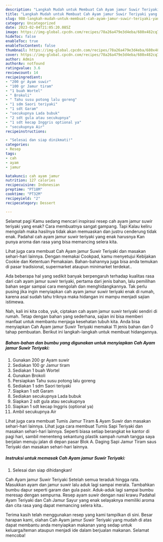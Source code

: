 ```yaml
---
description: "Langkah Mudah untuk Membuat Cah Ayam jamur Suwir Teriyaki yang Enak Banget"
title: "Langkah Mudah untuk Membuat Cah Ayam jamur Suwir Teriyaki yang Enak Banget"
slug: 988-langkah-mudah-untuk-membuat-cah-ayam-jamur-suwir-teriyaki-yang-enak-banget
category: Uncategorized
date: 2023-02-04T21:05:20.085Z
image: https://img-global.cpcdn.com/recipes/78a26a479e3d4eba/680x482cq70/cah-ayam-jamur-suwir-teriyaki-foto-resep-utama.jpg
hideToc: false
enableToc: true
enableTocContent: false
thumbnail: https://img-global.cpcdn.com/recipes/78a26a479e3d4eba/680x482cq70/cah-ayam-jamur-suwir-teriyaki-foto-resep-utama.jpg
cover: https://img-global.cpcdn.com/recipes/78a26a479e3d4eba/680x482cq70/cah-ayam-jamur-suwir-teriyaki-foto-resep-utama.jpg
author: Admin
authorAv: notfound
ratingvalue: 3.6
reviewcount: 14
recipeingredient:
- "200 gr Ayam suwir"
- "100 gr Jamur tiram"
- "1 buah Wortel"
- " Brokoli"
- " Tahu susu potong lalu goreng"
- "1 sdm Saori teriyaki"
- "1 sdt Garam"
- "secukupnya Lada bubuk"
- "2 sdt gula atau secukupnya"
- "1 sdt kecap Inggris optional ya"
- "secukupnya Air"
recipeinstructions:

- "Selesai dan siap dinikmati!"
categories:
- Resep
tags:
- cah
- ayam
- jamur

katakunci: cah ayam jamur 
nutrition: 127 calories
recipecuisine: Indonesian
preptime: "PT18M"
cooktime: "PT32M"
recipeyield: "2"
recipecategory: Dessert

---
```



Selamat pagi Kamu sedang mencari inspirasi resep cah ayam jamur suwir teriyaki yang enak? Cara membuatnya sangat gampang. Tapi Kalau keliru mengolah maka hasilnya tidak akan memuaskan dan justru cenderung tidak enak. Padahal cah ayam jamur suwir teriyaki yang enak harusnya Kan punya aroma dan rasa yang bisa memancing selera kita.


Lihat juga cara membuat Cah Ayam jamur Suwir Teriyaki dan masakan sehari-hari lainnya. Dengan memakai Cookpad, kamu menyetujui Kebijakan Cookie dan Ketentuan Pemakaian. Bahan-bahannya juga bisa anda temukan di pasar tradisional, supermarket ataupun minimarket terdekat..

Ada beberapa hal yang sedikit banyak berpengaruh terhadap kualitas rasa dari cah ayam jamur suwir teriyaki, pertama dari jenis bahan, lalu pemilihan bahan segar sampai cara mengolah dan menghidangkannya. Tak perlu pusing jika ingin menyiapkan cah ayam jamur suwir teriyaki enak di rumah, karena asal sudah tahu triknya maka hidangan ini mampu menjadi sajian istimewa.


Nah, kali ini kita coba, yuk, ciptakan cah ayam jamur suwir teriyaki sendiri di rumah. Tetap dengan bahan yang sederhana, sajian ini bisa memberi manfaat untuk membantu menjaga kesehatan tubuh kita. Anda bisa menyiapkan Cah Ayam jamur Suwir Teriyaki memakai 11 jenis bahan dan 0 tahap pembuatan. Berikut ini langkah-langkah untuk membuat hidangannya.

<!--inarticleads1-->

##### Bahan-bahan dan bumbu yang digunakan untuk menyiapkan Cah Ayam jamur Suwir Teriyaki:

1. Gunakan 200 gr Ayam suwir
1. Sediakan 100 gr Jamur tiram
1. Sediakan 1 buah Wortel
1. Gunakan  Brokoli
1. Persiapkan  Tahu susu potong lalu goreng
1. Sediakan 1 sdm Saori teriyaki
1. Siapkan 1 sdt Garam
1. Sediakan secukupnya Lada bubuk
1. Siapkan 2 sdt gula atau secukupnya
1. Siapkan 1 sdt kecap Inggris (optional ya)
1. Ambil secukupnya Air


Lihat juga cara membuat Tumis Jamur Tiram &amp; Ayam Suwir dan masakan sehari-hari lainnya. Lihat juga cara membuat Tumis Sapi Teriyaki dan masakan sehari-hari lainnya. Seperti biasa setiap berangkat ke kantor di pagi hari, sambil menenteng sekantung plastik sampah rumah tangga saya berjalan menuju jalan di depan pasar Blok A. Daging Sapi Jamur Tiram saus Teriyaki dan masakan sehari-hari lainnya. 

<!--inarticleads2-->

##### Instruksi untuk memasak Cah Ayam jamur Suwir Teriyaki:


1. Selesai dan siap dihidangkan!

Cah Ayam jamur Suwir Teriyaki Setelah semua teraduk hingga rata. Masukkan ayam dan jamur suwir lalu aduk lagi sampai merata. Tambahkan bumbu dapur seperti garam dan gula pasir. Aduk-aduk lagi sampai bumbu meresap dengan sempurna. Resep ayam suwir dengan nasi krawu Padahal Ayam Teriyaki dan Cah Jamur Sayur yang enak selayaknya memiliki aroma dan cita rasa yang dapat memancing selera kita.. 

Terima kasih telah menggunakan resep yang kami tampilkan di sini. Besar harapan kami, olahan Cah Ayam jamur Suwir Teriyaki yang mudah di atas dapat membantu anda menyiapkan makanan yang sedap untuk keluarga/teman ataupun menjadi ide dalam berjualan makanan. Selamat mencoba!
